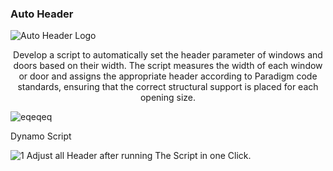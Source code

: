 ### Auto Header
![Auto Header Logo](https://github.com/user-attachments/assets/c3e30f08-fec3-40c9-977e-e78425ee7b3b)

<p align="center">
  Develop a script to automatically set the header parameter of windows and doors based on their width. The script measures the width of each window or door and assigns the appropriate header according to Paradigm code standards, ensuring that the correct structural support is placed for each opening size.
</p>

![eqeqeq](https://github.com/user-attachments/assets/ae1ec7cd-99d0-4218-9b47-af7cd84b2fff)


Dynamo Script

![1](https://github.com/user-attachments/assets/8e673450-d434-423c-81fe-218d8d9ed8c6)
Adjust all Header after running The Script in one Click.
